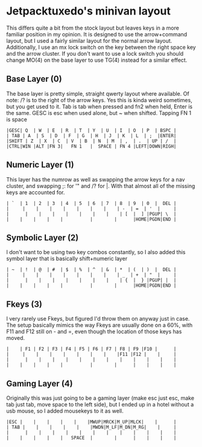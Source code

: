 # Jetpacktuxedo's minivan layout

This differs quite a bit from the stock layout but leaves keys in a more familiar position in my opinion. It is designed to use the arrow+command layout, but I used a fairly similar layout for the normal arrow layout. Additionally, I use an mx lock switch on the key between the right space key and the arrow cluster. If you don't want to use a lock switch you should change MO(4) on the base layer to use TG(4) instead for a similar effect.

## Base Layer (0)

The base layer is pretty simple, straight qwerty layout where available. Of note: /? is to the right of the arrow keys. Yes this is kinda weird sometimes, but you get used to it. Tab is tab when pressed and fn2 when held, Enter is the same. GESC is esc when used alone, but ~ when shifted. Tapping FN 1 is space
```
|GESC| Q  | W  | E  | R  | T  | Y  | U  | I  | O  | P  | BSPC |
| TAB | A  | S  | D  | F  | G  | H  | J  | K  | L  | ;  |ENTER|
|SHIFT | Z  | X  | C  | V  | B  | N  | M  | ,  | .  | UP | /  |
|CTRL|WIN |ALT |FN 3|   FN 1   |  SPACE | FN 4 |LEFT|DOWN|RIGH|
```
## Numeric Layer (1)

This layer has the numrow as well as swapping the arrow keys for a nav cluster, and swapping ;: for '" and /? for \|. With that almost all of the missing keys are accounted for.
```
| `  | 1  | 2  | 3  | 4  | 5  | 6  | 7  | 8  | 9  | 0  |  DEL |
|     |    |    |    |    |    |    |    | -  | =  | '  |     |
|      |    |    |    |    |    |    |    | [  |  ] |PGUP| \  |
|    |    |    |    |          |        |      |HOME|PGDN|END |
```
## Symbolic Layer (2)

I don't want to be using two key combos constantly, so I also added this symbol layer that is basically shift+numeric layer
```
| ~  | !  | @  | #  | $  | %  | ^  | &  | *  | (  | )  |  DEL |
|     |    |    |    |    |    |    |    | _  | +  | "  |     |
|      |    |    |    |    |    |    |    | {  |  } |PGUP| |  |
|    |    |    |    |          |        |      |HOME|PGDN|END |
```
## Fkeys (3)

I very rarely use Fkeys, but figured I'd throw them on anyway just in case. The setup basically mimics the way Fkeys are usually done on a 60%, with F11 and F12 still on - and =, even though the location of those keys has moved.
```
|    | F1 | F2 | F3 | F4 | F5 | F6 | F7 | F8 | F9 |F10 |      |
|     |    |    |    |    |    |    |    |F11 |F12 |    |     |
|      |    |    |    |    |    |    |    |    |    |    |    |
|    |    |    |    |          |        |      |    |    |    |
```
## Gaming Layer (4)

Originally this was just going to be a gaming layer (make esc just esc, make tab just tab, move space to the left side), but I ended up in a hotel without a usb mouse, so I added mousekeys to it as well.
```
|ESC |    |    |    |    |    |MWUP|MRCK|M_UP|MLCK|    |      |
| TAB |    |    |    |    |    |MWDN|M_LF|M_DN|M_RG|    |     |
|      |    |    |    |    |    |    |    |    |    |    |    |
|    |    |    |    |   SPACE  |        |      |    |    |    |
```

